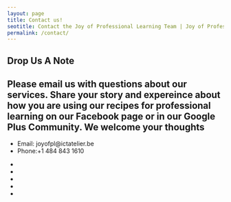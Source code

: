 ```yaml
---
layout: page
title: Contact us!
seotitle: Contact the Joy of Professional Learning Team | Joy of Professional Learning
permalink: /contact/
---
```

<!-- Slider Start -->
<section id="global-header">
  <div class="container">
    <div class="row">
      <div class="col-md-12">
        <div class="block">
          <h1>Drop Us A Note</h1>
        </div>
     </div>
   </div>
</div>
</section>
<section>
  <div class="container">
    <div class="row">
          <h2>Please email us with questions about our services. Share your story and expereince about how you are using our recipes for professional learning on our Facebook page or in our Google Plus Community. We welcome your thoughts</h2>
          <ul class="address-block">
            <li>
              <i class="fa fa-envelope-o"></i>Email: joyofpl@ictatelier.be
            </li>
            <li>
              <i class="fa fa-phone"></i>Phone:+1 484 843 1610
            </li>
          </ul>
          <ul class="social-icons">
             <li>
              <li>
              <a href="https://www.facebook.com/joyofpl/?hc_ref=SEARCH"><i class="fa fa-facebook"></i></a>
            </li>
            <li>
              <a href="https://twitter.com/joyofpl?lang=en"><i class="fa fa-twitter"></i></a>
            </li>
            <li>
              <a href="https://plus.google.com/communities/100048750758797626973"><i class="fa fa-google"></i></a>
            <li>
              <a href="https://www.instagram.com/thejoyofpl/"><i class="fa fa-instagram"></i></a>
            </li>
         </ul>
      </div>
     </div>
   </section>
